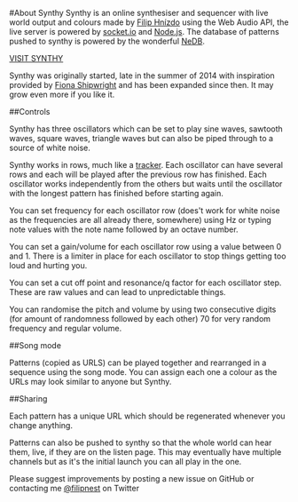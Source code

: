 #About Synthy
Synthy is an online synthesiser and sequencer with live world output and colours made by [Filip Hnízdo](http://filipnest.com) using the Web Audio API, the live server is powered by [socket.io](http://socket.io/) and [Node.js](http://Node.js). The database of patterns pushed to synthy is powered by the wonderful [NeDB](https://github.com/louischatriot/nedb).

[VISIT SYNTHY](http://synthy.io)

Synthy was originally started, late in the summer of 2014 with inspiration provided by [Fiona Shipwright](http://instagram.com/edwardiansnow) and has been expanded since then. It may grow even more if you like it.

##Controls

Synthy has three oscillators which can be set to play sine waves, sawtooth waves, square waves, triangle waves but can also be piped through to a source of white noise.

Synthy works in rows, much like a [tracker](http://en.wikipedia.org/wiki/Music_tracker). Each oscillator can have several rows and each will be played after the previous row has finished. Each oscillator works independently from the others but waits until the oscillator with the longest pattern has finished before starting again.

You can set frequency for each oscillator row (does't work for white noise as the frequencies are all already there, somewhere) using Hz or typing note values with the note name followed by an octave number.

You can set a gain/volume for each oscillator row using a value between 0 and 1.  There is a limiter in place for each oscillator to stop things getting too loud and hurting you.

You can set a cut off point and resonance/q factor for each oscillator step. These are raw values and can lead to unpredictable things.

You can randomise the pitch and volume by using two consecutive digits (for amount of randomness followed by each other) 70 for very random frequency and regular volume.

##Song mode

Patterns (copied as URLS) can be played together and rearranged in a sequence using the song mode. You can assign each one a colour as the URLs may look similar to anyone but Synthy.

##Sharing

Each pattern has a unique URL which should be regenerated whenever you change anything.

Patterns can also be pushed to synthy so that the whole world can hear them, live, if they are on the listen page. This may eventually have multiple channels but as it's the initial launch you can all play in the one.

Please suggest improvements by posting a new issue on GitHub or contacting me [@filipnest](http://www.twitter.com/filipnest) on Twitter
